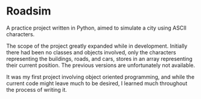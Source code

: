# Roadsim

A practice project written in Python, aimed to simulate a city using ASCII characters.

The scope of the project greatly expanded while in development. Initially there had been no classes and objects involved, only the characters representing the buildings, roads, and cars, stores in an array representing their current position. The previous versions are unfortunately not available.

It was my first project involving object oriented programming, and while the current code might leave much to be desired, I learned much throughout the process of writing it. 
